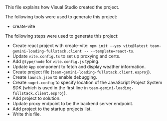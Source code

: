 This file explains how Visual Studio created the project.

The following tools were used to generate this project:
- create-vite

The following steps were used to generate this project:
- Create react project with create-vite: `npm init --yes vite@latest team-gemini-loading-fullstack.client -- --template=react-ts`.
- Update `vite.config.ts` to set up proxying and certs.
- Add `@type/node` for `vite.config.js` typing.
- Update `App` component to fetch and display weather information.
- Create project file (`team-gemini-loading-fullstack.client.esproj`).
- Create `launch.json` to enable debugging.
- Create `nuget.config` to specify location of the JavaScript Project System SDK (which is used in the first line in `team-gemini-loading-fullstack.client.esproj`).
- Add project to solution.
- Update proxy endpoint to be the backend server endpoint.
- Add project to the startup projects list.
- Write this file.
